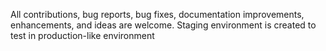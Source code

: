 All contributions, bug reports, bug fixes, documentation improvements, enhancements, and ideas are welcome.
Staging environment is created to test in production-like environment
